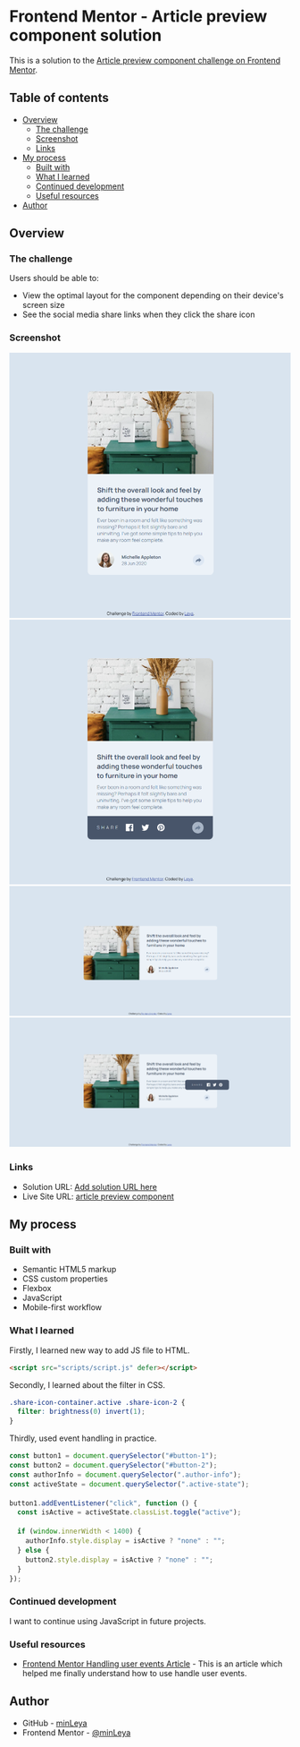 # Frontend Mentor - Article preview component solution

This is a solution to the [Article preview component challenge on Frontend Mentor](https://www.frontendmentor.io/challenges/article-preview-component-dYBN_pYFT).

## Table of contents

- [Overview](#overview)
  - [The challenge](#the-challenge)
  - [Screenshot](#screenshot)
  - [Links](#links)
- [My process](#my-process)
  - [Built with](#built-with)
  - [What I learned](#what-i-learned)
  - [Continued development](#continued-development)
  - [Useful resources](#useful-resources)
- [Author](#author)

## Overview

### The challenge

Users should be able to:

- View the optimal layout for the component depending on their device's screen size
- See the social media share links when they click the share icon

### Screenshot

![mobile version](screens/image-4.png)
![mobile version active state](screens/image.png)
![desktop version](screens/image-2.png)
![desktop version active state](screens/image-3.png)

### Links

- Solution URL: [Add solution URL here](https://your-solution-url.com)
- Live Site URL: [article preview component](https://minleya.github.io/article-preview-component/)

## My process

### Built with

- Semantic HTML5 markup
- CSS custom properties
- Flexbox
- JavaScript
- Mobile-first workflow


### What I learned

Firstly, I learned new way to add JS file to HTML.

```html
<script src="scripts/script.js" defer></script>
```

Secondly,  I learned about the filter in CSS.

```css
.share-icon-container.active .share-icon-2 {
  filter: brightness(0) invert(1);
}
```

Thirdly, used event handling in practice.

```js
const button1 = document.querySelector("#button-1");
const button2 = document.querySelector("#button-2");
const authorInfo = document.querySelector(".author-info");
const activeState = document.querySelector(".active-state");

button1.addEventListener("click", function () {
  const isActive = activeState.classList.toggle("active");

  if (window.innerWidth < 1400) {
    authorInfo.style.display = isActive ? "none" : "";
  } else {
    button2.style.display = isActive ? "none" : "";
  }
});
```

### Continued development

I want to continue using JavaScript in future projects.

### Useful resources

- [Frontend Mentor Handling user events Article](https://www.frontendmentor.io/learning-paths/javascript-fundamentals-oR7g6-mTZ-/article/660eb6a32f40450f917475d2/read) - This is an article which helped me finally understand how to use handle user events.

## Author

- GitHub - [minLeya](https://github.com/minLeya)
- Frontend Mentor - [@minLeya](https://www.frontendmentor.io/profile/minLeya)